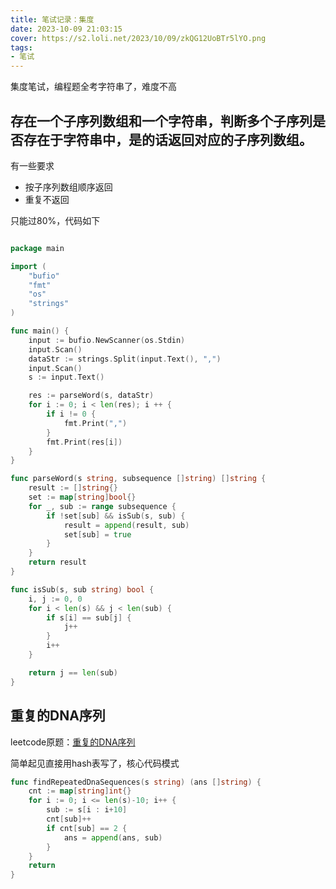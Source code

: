 ```yaml
---
title: 笔试记录：集度
date: 2023-10-09 21:03:15
cover: https://s2.loli.net/2023/10/09/zkQG12UoBTr5lYO.png
tags:
- 笔试
---
```


集度笔试，编程题全考字符串了，难度不高

## 存在一个子序列数组和一个字符串，判断多个子序列是否存在于字符串中，是的话返回对应的子序列数组。

有一些要求

- 按子序列数组顺序返回
- 重复不返回

只能过80%，代码如下

```go

package main

import (
	"bufio"
	"fmt"
	"os"
	"strings"
)

func main() {
    input := bufio.NewScanner(os.Stdin)
    input.Scan()
    dataStr := strings.Split(input.Text(), ",")
    input.Scan()
    s := input.Text()

    res := parseWord(s, dataStr)
    for i := 0; i < len(res); i ++ {
        if i != 0 {
            fmt.Print(",")
        }
        fmt.Print(res[i])
    }
}

func parseWord(s string, subsequence []string) []string {
    result := []string{}
    set := map[string]bool{}
    for _, sub := range subsequence {
        if !set[sub] && isSub(s, sub) {
            result = append(result, sub)
            set[sub] = true
        }
    }
    return result
}

func isSub(s, sub string) bool {
    i, j := 0, 0
    for i < len(s) && j < len(sub) {
        if s[i] == sub[j] {
            j++
        }
        i++
    }

    return j == len(sub)
}

```

## 重复的DNA序列

leetcode原题：[重复的DNA序列](https://leetcode.cn/problems/repeated-dna-sequences/)

简单起见直接用hash表写了，核心代码模式

```go
func findRepeatedDnaSequences(s string) (ans []string) {
    cnt := map[string]int{}
    for i := 0; i <= len(s)-10; i++ {
        sub := s[i : i+10]
        cnt[sub]++
        if cnt[sub] == 2 {
            ans = append(ans, sub)
        }
    }
    return
}
```
